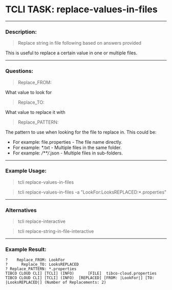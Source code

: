# TCLI TASK: replace-values-in-files

---
### Description:

> Replace string in file following based on answers provided

This is useful to replace a certain value in one or multiple files.

---
### Questions:

> Replace_FROM:

What value to look for

> Replace_TO:

What value to replace it with

> Replace_PATTERN:

The pattern to use when looking for the file to replace in. This could be:

* For example: file.properties - The file name directly. 
* For example: *.txt           - Multiple files in the same folder.
* For example: */**/*.json     - Multiple files in sub-folders.

---
### Example Usage:

> tcli replace-values-in-files

> tcli replace-values-in-files -a "LookFor:LooksREPLACED:*.properties" 

---
### Alternatives
> tcli replace-interactive

> tcli replace-string-in-file-interactive

---
### Example Result:

```console
?    Replace_FROM: LookFor
?      Replace_TO: LooksREPLACED
? Replace_PATTERN: *.properties
TIBCO CLOUD CLI] [TCLI] (INFO)      [FILE]  tibco-cloud.properties
TIBCO CLOUD CLI] [TCLI] (INFO)  [REPLACED] [FROM: |LookFor|] [TO: |LooksREPLACED|] (Number of Replacements: 2)
```
